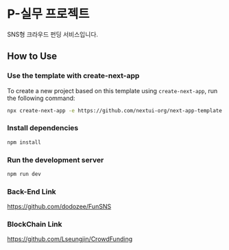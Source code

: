 # P-실무 프로젝트
SNS형 크라우드 펀딩 서비스입니다.

## How to Use

### Use the template with create-next-app

To create a new project based on this template using `create-next-app`, run the following command:

```bash
npx create-next-app -e https://github.com/nextui-org/next-app-template
```

### Install dependencies

```bash
npm install
```

### Run the development server

```bash
npm run dev
```

### Back-End Link
https://github.com/dodozee/FunSNS

### BlockChain Link
https://github.com/Lseungjin/CrowdFunding
